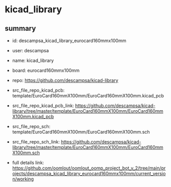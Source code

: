 # kicad_library
 
## summary 
* id: descampsa_kicad_library_eurocard160mmx100mm
* user: descampsa
* name: kicad_library
* board: eurocard160mmx100mm
* repo: https://github.com/descampsa/kicad-library
* src_file_repo_kicad_pcb: template/EuroCard160mmX100mm/EuroCard160mmX100mm.kicad_pcb
* src_file_repo_kicad_pcb_link: https://github.com/descampsa/kicad-library/tree/master/template/EuroCard160mmX100mm/EuroCard160mmX100mm.kicad_pcb


* src_file_repo_sch: template/EuroCard160mmX100mm/EuroCard160mmX100mm.sch
* src_file_repo_sch_link: https://github.com/descampsa/kicad-library/tree/master/template/EuroCard160mmX100mm/EuroCard160mmX100mm.sch
* full details link: https://github.com/oomlout/oomlout_oomp_project_bot_v_2/tree/main/projects/descampsa_kicad_library_eurocard160mmx100mm/current_version/working  






